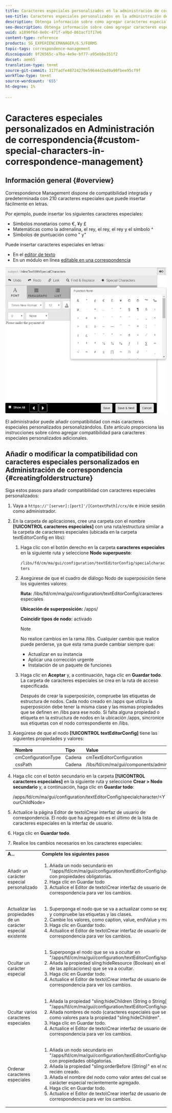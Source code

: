 ```yaml
---
title: Caracteres especiales personalizados en la administración de correspondencias
seo-title: Caracteres especiales personalizados en la administración de correspondencias
description: Obtenga información sobre cómo agregar caracteres especiales personalizados en Administración de correspondencia.
seo-description: Obtenga información sobre cómo agregar caracteres especiales personalizados en Administración de correspondencia.
uuid: a1890f6d-8e0c-471f-a9bd-861acf1f17e6
content-type: reference
products: SG_EXPERIENCEMANAGER/6.5/FORMS
topic-tags: correspondence-management
discoiquuid: 9f26565c-a7ba-4e9e-bf77-a95eb8e351f2
docset: aem65
translation-type: tm+mt
source-git-commit: 317fadfe48724270e59644d2ed9a90fbee95cf9f
workflow-type: tm+mt
source-wordcount: '655'
ht-degree: 1%

---
```



# Caracteres especiales personalizados en Administración de correspondencia{#custom-special-characters-in-correspondence-management}

## Información general {#overview}

Correspondence Management dispone de compatibilidad integrada y predeterminada con 210 caracteres especiales que puede insertar fácilmente en letras.

Por ejemplo, puede insertar los siguientes caracteres especiales:

* Símbolos monetarios como €, ¥y £
* Matemáticas como la adrenalina, el rey, el rey, el rey y el símbolo ^
* Símbolos de puntuación como ‟ y&quot;

Puede insertar caracteres especiales en letras:

* En el [editor de texto](/help/forms/using/document-fragments.md#createtext)
* En un módulo en línea [editable en una correspondencia](../../forms/using/create-correspondence.md#managecontent)

![especialcaracterissinlinemodulo](assets/specialcharactersinlinemodule.png)

El administrador puede añadir compatibilidad con más caracteres especiales personalizados personalizándolos. Este artículo proporciona las instrucciones sobre cómo agregar compatibilidad para caracteres especiales personalizados adicionales.

## Añadir o modificar la compatibilidad con caracteres especiales personalizados en Administración de correspondencia {#creatingfolderstructure}

Siga estos pasos para añadir compatibilidad con caracteres especiales personalizados:

1. Vaya a `https://'[server]:[port]'/[ContextPath]/crx/de` e inicie sesión como administrador.
1. En la carpeta de aplicaciones, cree una carpeta con el nombre **[!UICONTROL caracteres especiales]** con una ruta/estructura similar a la carpeta de caracteres especiales (ubicada en la carpeta textEditorConfig en libs):

   1. Haga clic con el botón derecho en la carpeta **caracteres especiales** en la siguiente ruta y seleccione **Nodo superpuesto**:

      `/libs/fd/cm/ma/gui/configuration/textEditorConfig/specialcharacters`

   1. Asegúrese de que el cuadro de diálogo Nodo de superposición tiene los siguientes valores:

      **Ruta:** /libs/fd/cm/ma/gui/configuration/textEditorConfig/caracteres especiales

      **Ubicación de superposición:** /apps/

      **Coincidir tipos de nodo:** activado

      >[!NOTE]
      >
      >No realice cambios en la rama /libs. Cualquier cambio que realice puede perderse, ya que esta rama puede cambiar siempre que:
      >
      >
      >
      >    * Actualizar en su instancia
      >    * Aplicar una corrección urgente
      >    * Instalación de un paquete de funciones


   1. Haga clic en **Aceptar** y, a continuación, haga clic en **Guardar todo**. La carpeta de caracteres especiales se crea en la ruta de acceso especificada.

      Después de crear la superposición, compruebe las etiquetas de estructura de nodos. Cada nodo creado en /apps que utiliza la superposición debe tener la misma clase y las mismas propiedades que se definen en /libs para ese nodo. Si falta alguna propiedad o etiqueta en la estructura de nodos en la ubicación /apps, sincronice sus etiquetas con el nodo correspondiente en /libs.



1. Asegúrese de que el nodo **[!UICONTROL textEditorConfig]** tiene las siguientes propiedades y valores:

   | Nombre | Tipo | Value |
   |---|---|---|
   | cmConfigurationType | Cadena | cmTextEditorConfiguration |
   | cssPath | Cadena | /libs/fd/cm/ma/gui/components/admin/createasset/textcontrol/clientlibs/textcontrol |

1. Haga clic con el botón secundario en la carpeta **[!UICONTROL caracteres especiales]** en la siguiente ruta y seleccione **Crear > Nodo secundario** y, a continuación, haga clic en **Guardar todo**:

   /apps/fd/cm/ma/gui/configuration/textEditorConfig/specialcharacter/&lt;YourChildNode>

1. Actualice la página Editor de texto\Crear interfaz de usuario de correspondencia. El nodo que ha agregado es el último de la lista de caracteres especiales en la interfaz de usuario.
1. Haga clic en **Guardar todo**.
1. Realice los cambios necesarios en los caracteres especiales:

<table>
 <tbody>
  <tr>
   <td><strong>A...</strong></td>
   <td><strong>Complete los siguientes pasos</strong></td>
  </tr>
  <tr>
   <td>Añadir un carácter especial personalizado</td>
   <td>
    <ol>
     <li>Añada un nodo secundario en "/apps/fd/cm/ma/gui/configuration/textEditorConfig/specialcharacter" con propiedades obligatorias.</li>
     <li>Haga clic en Guardar todo</li>
     <li>Actualice el Editor de texto\Crear interfaz de usuario de correspondencia para ver los cambios.</li>
    </ol> </td>
  </tr>
  <tr>
   <td>Actualizar las propiedades de un carácter especial existente</td>
   <td>
    <ol>
     <li>Superponga el nodo que se va a actualizar como se explica más arriba y compruebe las etiquetas y las clases.</li>
     <li>Cambie los valores, como caption, value, endValue y multipleCaption. </li>
     <li>Haga clic en Guardar todo. </li>
     <li>Actualice el Editor de texto\Crear interfaz de usuario de correspondencia para ver los cambios.</li>
    </ol> </td>
  </tr>
  <tr>
   <td>Ocultar un carácter especial</td>
   <td>
    <ol>
     <li>Superponga el nodo que se va a ocultar en "/apps/fd/cm/ma/gui/configuration/textEditorConfig/specialcharacter"</li>
     <li>Añada la propiedad sling:hideResource (Boolean) en el nodo (debajo de las aplicaciones) que se va a ocultar. </li>
     <li>Haga clic en Guardar todo. </li>
     <li>Actualice el Editor de texto\Crear interfaz de usuario de correspondencia para ver los cambios.<br /> </li>
    </ol> </td>
  </tr>
  <tr>
   <td>Ocultar varios caracteres especiales</td>
   <td>
    <ol>
     <li>Añada la propiedad "sling:hideChildren (String o String[])" a "/apps/fd/cm/ma/gui/configuration/textEditorConfig/specialcharacter". </li>
     <li>Añada nombres de nodo (caracteres especiales que se ocultarán) como valores para la propiedad "sling:hideChildren". </li>
     <li>Haga clic en Guardar todo. </li>
     <li>Actualice el Editor de texto\Crear interfaz de usuario de correspondencia para ver los cambios.<br /> </li>
    </ol> </td>
  </tr>
  <tr>
   <td>Ordenar caracteres especiales</td>
   <td>
    <ol>
     <li>Añada un nodo secundario en "/apps/fd/cm/ma/gui/configuration/textEditorConfig/specialcharacter" con propiedades obligatorias. </li>
     <li>Añada la propiedad "sling:orderBefore (String)" en el nodo secundario recién creado. </li>
     <li>Añada el nombre del nodo como valor antes del cual se mostrará el carácter especial recientemente agregado. </li>
     <li>Haga clic en Guardar todo. </li>
     <li>Actualice el Editor de texto\Crear interfaz de usuario de correspondencia para ver los cambios.<br /> </li>
    </ol> </td>
  </tr>
 </tbody>
</table>

